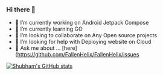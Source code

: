 ### Hi there 👋

<!--
**FallenHelix/FallenHelix** is a ✨ _special_ ✨ repository because its `README.md` (this file) appears on your GitHub profile.

Here are some ideas to get you started:
-->
- 🔭 I’m currently working on Android Jetpack Compose
- 🌱 I’m currently learning GO
- 👯 I’m looking to collaborate on Any Open source projects
- 🤔 I’m looking for help with Deploying website on Cloud
- 💬 Ask me about ... [here](https://github.com/FallenHelix/FallenHelix/issues



[![Shubham's GitHub stats](https://github-readme-stats.vercel.app/api?username=FallenHelix&theme=algolia&show_icons=true&count_private=true)](https://github.com/anuraghazra/github-readme-stats)

